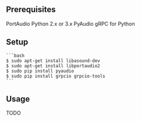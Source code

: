 ## Prerequisites

PortAudio
Python 2.x or 3.x
PyAudio
gRPC for Python

## Setup

    ```bash
    $ sudo apt-get install libasound-dev
    $ sudo apt-get install libportaudio2
    $ sudo pip install pyaudio
    $ sudo pip install grpcio grpcio-tools
    ```
    
## Usage

TODO